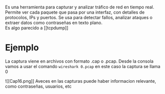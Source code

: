 Es una herramienta para capturar y analizar tráfico de red en tiempo real.  Permite ver cada paquete que pasa por una interfaz, con detalles de protocolos, IPs y puertos.  Se usa para detectar fallos, analizar ataques o extraer datos como contraseñas en texto plano.  
Es algo parecido a [[tcpdump]]


# Ejemplo

La captura viene en archivos con formato .cap o .pcap. Desde la consola vamos a usar el comando `wireshark 0.pcap` en este caso la captura se llama 0

![[Cap16.png]]
Aveces en las capturas puede haber informacion relevante, como contraseñas, usuarios, etc